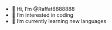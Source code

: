 - 👋 Hi, I’m @Raffat8888888
- 👀 I’m interested in coding
- 🌱 I’m currently learning new languages
  

<!---
Raffat8888888/Raffat8888888 is a ✨ special ✨ repository because its `README.md` (this file) appears on your GitHub profile.
You can click the Preview link to take a look at your changes.
--->

